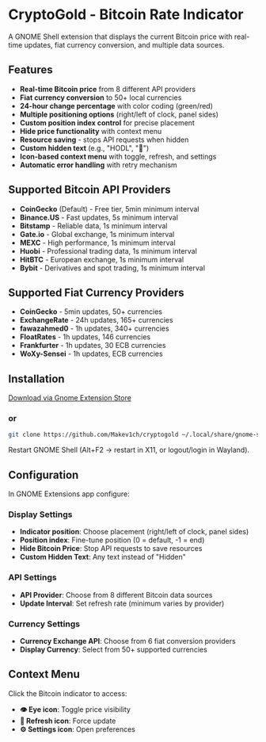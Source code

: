 # CryptoGold - Bitcoin Rate Indicator

A GNOME Shell extension that displays the current Bitcoin price with real-time updates, fiat currency conversion, and multiple data sources.

## Features

- **Real-time Bitcoin price** from 8 different API providers
- **Fiat currency conversion** to 50+ local currencies
- **24-hour change percentage** with color coding (green/red)
- **Multiple positioning options** (right/left of clock, panel sides)
- **Custom position index control** for precise placement
- **Hide price functionality** with context menu
- **Resource saving** - stops API requests when hidden
- **Custom hidden text** (e.g., "HODL", "🚀")
- **Icon-based context menu** with toggle, refresh, and settings
- **Automatic error handling** with retry mechanism

## Supported Bitcoin API Providers

- **CoinGecko** (Default) - Free tier, 5min minimum interval
- **Binance.US** - Fast updates, 5s minimum interval  
- **Bitstamp** - Reliable data, 1s minimum interval
- **Gate.io** - Global exchange, 1s minimum interval
- **MEXC** - High performance, 1s minimum interval
- **Huobi** - Professional trading data, 1s minimum interval
- **HitBTC** - European exchange, 1s minimum interval
- **Bybit** - Derivatives and spot trading, 1s minimum interval

## Supported Fiat Currency Providers

- **CoinGecko** - 5min updates, 50+ currencies
- **ExchangeRate** - 24h updates, 165+ currencies  
- **fawazahmed0** - 1h updates, 340+ currencies
- **FloatRates** - 1h updates, 146 currencies
- **Frankfurter** - 1h updates, 30 ECB currencies
- **WoXy-Sensei** - 1h updates, ECB currencies

## Installation

[Download via Gnome Extension Store](https://extensions.gnome.org/extension/7914/cryptogoldbitcoin-rate/)

### or

```bash
git clone https://github.com/Makev1ch/cryptogold ~/.local/share/gnome-shell/extensions/cryptogold@makev1ch.github.com
```

Restart GNOME Shell (Alt+F2 → restart in X11, or logout/login in Wayland).

## Configuration

In GNOME Extensions app configure:

### Display Settings
- **Indicator position**: Choose placement (right/left of clock, panel sides)
- **Position index**: Fine-tune position (0 = default, -1 = end)
- **Hide Bitcoin Price**: Stop API requests to save resources
- **Custom Hidden Text**: Any text instead of "Hidden"

### API Settings  
- **API Provider**: Choose from 8 different Bitcoin data sources
- **Update Interval**: Set refresh rate (minimum varies by provider)

### Currency Settings
- **Currency Exchange API**: Choose from 6 fiat conversion providers
- **Display Currency**: Select from 50+ supported currencies

## Context Menu

Click the Bitcoin indicator to access:
- **👁️ Eye icon**: Toggle price visibility
- **🔄 Refresh icon**: Force update
- **⚙️ Settings icon**: Open preferences
